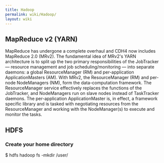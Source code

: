 ```yaml
---
title: Hadoop
permalink: wiki/Hadoop/
layout: wiki
---
```


MapReduce v2 (YARN)
-------------------

MapReduce has undergone a complete overhaul and CDH4 now includes
MapReduce 2.0 (MRv2). The fundamental idea of MRv2's YARN architecture
is to split up the two primary responsibilities of the JobTracker —
resource management and job scheduling/monitoring — into separate
daemons: a global ResourceManager (RM) and per-application
ApplicationMasters (AM). With MRv2, the ResourceManager (RM) and
per-node NodeManagers (NM), form the data-computation framework. The
ResourceManager service effectively replaces the functions of the
JobTracker, and NodeManagers run on slave nodes instead of TaskTracker
daemons. The per-application ApplicationMaster is, in effect, a
framework specific library and is tasked with negotiating resources from
the ResourceManager and working with the NodeManager(s) to execute and
monitor the tasks.

HDFS
----

### Create your home directory

$ hdfs hadoop fs -mkdir /user/<user>
